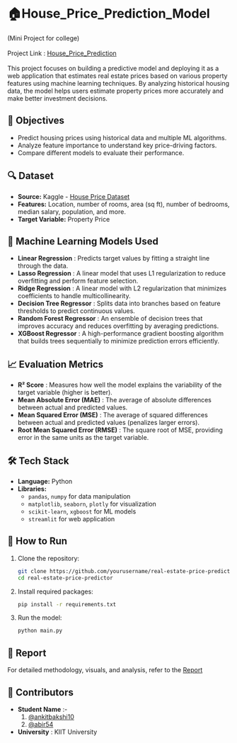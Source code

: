 # 🏠House_Price_Prediction_Model
(Mini Project for college)
<br>
<br>
Project Link : [House_Price_Prediction](https://housepriceprediction-dgbqf8jrdnwcszfc7j4lz8.streamlit.app)
<br>
<br>
This project focuses on building a predictive model and deploying it as a web application that estimates real estate prices based on various property features using machine learning techniques. By analyzing historical housing data, the model helps users estimate property prices more accurately and make better investment decisions.

## 📌 Objectives

- Predict housing prices using historical data and multiple ML algorithms.
- Analyze feature importance to understand key price-driving factors.
- Compare different models to evaluate their performance.

## 🔍 Dataset

- **Source:** Kaggle - [House Price Dataset](https://www.kaggle.com/)
- **Features:** Location, number of rooms, area (sq ft), number of bedrooms, median salary, population, and more.
- **Target Variable:** Property Price

## 🧠 Machine Learning Models Used

- **Linear Regression** : Predicts target values by fitting a straight line through the data.
- **Lasso Regression** : A linear model that uses L1 regularization to reduce overfitting and perform feature selection.
- **Ridge Regression** : A linear model with L2 regularization that minimizes coefficients to handle multicollinearity.
- **Decision Tree Regressor** : Splits data into branches based on feature thresholds to predict continuous values.
- **Random Forest Regressor** : An ensemble of decision trees that improves accuracy and reduces overfitting by averaging predictions.
- **XGBoost Regressor** : A high-performance gradient boosting algorithm that builds trees sequentially to minimize prediction errors efficiently.

## 📈 Evaluation Metrics

- **R² Score** : Measures how well the model explains the variability of the target variable (higher is better).
- **Mean Absolute Error (MAE)** : The average of absolute differences between actual and predicted values.
- **Mean Squared Error (MSE)** : The average of squared differences between actual and predicted values (penalizes larger errors).
- **Root Mean Squared Error (RMSE)** : The square root of MSE, providing error in the same units as the target variable.

## 🛠️ Tech Stack

- **Language:** Python
- **Libraries:** 
  - `pandas`, `numpy` for data manipulation
  - `matplotlib`, `seaborn`, `plotly` for visualization
  - `scikit-learn`, `xgboost` for ML models
  - `streamlit` for web application
 
## 🚀 How to Run

1. Clone the repository:
   ```bash
   git clone https://github.com/yourusername/real-estate-price-predictor.git
   cd real-estate-price-predictor
   
2. Install required packages:
   ```bash
   pip install -r requirements.txt
   
3. Run the model:
   ```bash
   python main.py

## 📄 Report

For detailed methodology, visuals, and analysis, refer to the [Report](https://drive.google.com/file/d/1_RWEvgfv49QUozgtusKomtyHehvGrNed/view?usp=sharing)

## 👥 Contributors

- **Student Name** :-
  1. [@ankitbakshi10](https://github.com/ankitbakshi10)
  2. [@abir54](https://github.com/abir54)
- **University** : KIIT University
